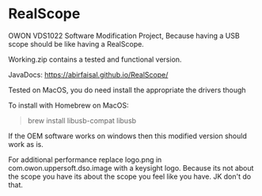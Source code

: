 # RealScope
OWON VDS1022 Software Modification Project, Because having a USB scope should be like having a RealScope.

Working.zip contains a tested and functional version.


JavaDocs: https://abirfaisal.github.io/RealScope/

Tested on MacOS, you do need install the appropriate the drivers though

To install with Homebrew on MacOS:
> brew install libusb-compat libusb


If the OEM software works on windows then this modified version should work as is.





For additional performance replace logo.png in com.owon.uppersoft.dso.image with a keysight logo.
Because its not about the scope you have its about the scope you feel like you have. JK don't do that.
